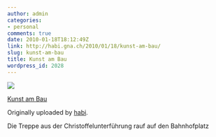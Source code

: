 ```yaml
---
author: admin
categories:
- personal
comments: true
date: 2010-01-18T18:12:49Z
link: http://habi.gna.ch/2010/01/18/kunst-am-bau/
slug: kunst-am-bau
title: Kunst am Bau
wordpress_id: 2028
---
```


[![](http://farm3.static.flickr.com/2782/4285654688_79a3c3c74f_m.jpg)](http://www.flickr.com/photos/habi/4285654688/)
   

 
  [Kunst am Bau](http://www.flickr.com/photos/habi/4285654688/)
    

  Originally uploaded by [habi](http://www.flickr.com/people/habi/).
 



Die Treppe aus der Christoffelunterführung rauf auf den Bahnhofplatz
  

